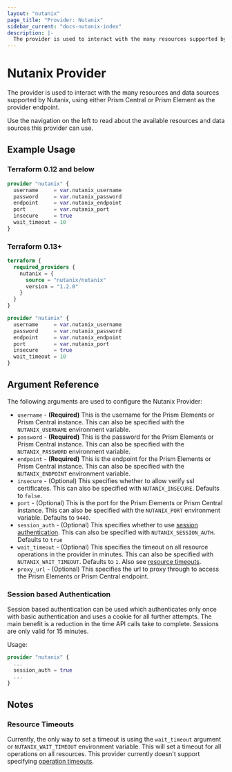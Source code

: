 ```yaml
---
layout: "nutanix"
page_title: "Provider: Nutanix"
sidebar_current: "docs-nutanix-index"
description: |-
  The provider is used to interact with the many resources supported by Nutanix. The provider needs to be configured with the proper credentials before it can be used.
---
```


# Nutanix Provider

The provider is used to interact with the
many resources and data sources supported by Nutanix, using either Prism Central or Prism Element as the provider endpoint.

Use the navigation on the left to read about the available resources and data sources this provider can use.

## Example Usage

### Terraform 0.12 and below

```terraform
provider "nutanix" {
  username     = var.nutanix_username
  password     = var.nutanix_password
  endpoint     = var.nutanix_endpoint
  port         = var.nutanix_port
  insecure     = true
  wait_timeout = 10
}
```

### Terraform 0.13+

```terraform
terraform {
  required_providers {
    nutanix = {
      source = "nutanix/nutanix"
      version = "1.2.0"
    }
  }
}

provider "nutanix" {
  username     = var.nutanix_username
  password     = var.nutanix_password
  endpoint     = var.nutanix_endpoint
  port         = var.nutanix_port
  insecure     = true
  wait_timeout = 10
}
```

## Argument Reference

The following arguments are used to configure the Nutanix Provider:
- `username` - **(Required)** This is the username for the Prism Elements or Prism Central instance. This can also be specified with the `NUTANIX_USERNAME` environment variable.
- `password` - **(Required)** This is the password for the Prism Elements or Prism Central instance. This can also be specified with the `NUTANIX_PASSWORD` environment variable.
- `endpoint` - **(Required)** This is the endpoint for the Prism Elements or Prism Central instance. This can also be specified with the `NUTANIX_ENDPOINT` environment variable.
- `insecure` - (Optional) This specifies whether to allow verify ssl certificates. This can also be specified with `NUTANIX_INSECURE`. Defaults to `false`.
- `port` - (Optional) This is the port for the Prism Elements or Prism Central instance. This can also be specified with the `NUTANIX_PORT` environment variable. Defaults to `9440`.
- `session_auth` - (Optional) This specifies whether to use [session authentication](#session-based-authentication). This can also be specified with `NUTANIX_SESSION_AUTH`. Defaults to `true`
- `wait_timeout` - (Optional) This specifies the timeout on all resource operations in the provider in minutes. This can also be specified with `NUTANIX_WAIT_TIMEOUT`. Defaults to `1`. Also see [resource timeouts](#resource-timeouts).
- `proxy_url` - (Optional) This specifies the url to proxy through to access the Prism Elements or Prism Central endpoint.

### Session based Authentication

Session based authentication can be used which authenticates only once with basic authentication and uses a cookie for all further attempts.
The main benefit is a reduction in the time API calls take to complete. Sessions are only valid for 15 minutes.

Usage:

```terraform
provider "nutanix" {
  ...
  session_auth = true
  ...
}
```

## Notes

### Resource Timeouts
Currently, the only way to set a timeout is using the `wait_timeout` argument or `NUTANIX_WAIT_TIMEOUT` environment variable. This will set a timeout for all operations on all resources. This provider currently doesn't support specifying [operation timeouts](https://www.terraform.io/docs/language/resources/syntax.html#operation-timeouts).